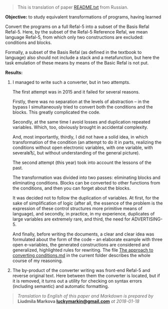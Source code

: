 > This is translation of paper [README.txt](README.txt) from Russian.

**Objective:** to study equivalent transformations of programs, having learned

Convert the programs on a full Refal-5 into a subset of the Basis Refal
Refal-5. Here, by the subset of the Refal-5 Reference Refal, we mean language
Refal-5, from which only two constructions are excluded: conditions and blocks.

Formally, a subset of the Basis Refal (as defined in the textbook to language)
also should not include a stack and a metafunction, but here the task
emulation of these means by means of the Basic Refal is not put.

**Results:**

1. I managed to write such a converter, but in two attempts.

   The first attempt was in 2015 and it failed for several reasons.

   Firstly, there was no separation at the levels of abstraction – in the
   bypass I simultaneously tried to convert both the conditions and the blocks.
   This greatly complicated the code.

   Secondly, at the same time I avoid losses and duplication repeated
   variables. Which, too, obviously brought in accidental complexity.

   And, most importantly, thirdly, I did not have a solid idea, in which
   transformation of the condition (an attempt to do it in parts, realizing the
   conditions without open electronic variables, with one variable, with
   severalвЂ¦, but without understanding of the general picture).

   The second attempt (this year) took into account the lessons of the past.

   The transformation was divided into two passes: eliminating blocks and
   eliminating conditions. Blocks can be converted to other functions from the
   conditions, and then you can forget about the blocks.

   It was decided not to follow the duplication of variables. At first, for the
   sake of simplification of logic (after all, the essence of the problem is
   the expression of these control structures more primitive means of
   language), and secondly, in practice, in my experience, duplicates of large
   variables are extremely rare, and third, the need for ADVERTISING-5.

   And finally, before writing the documents, a clear and clear idea was
   formulated about the form of the code – an elaborate example with three open
   e-variables, the generated constructions are considered and generalized,
   highlighted rules for rewriting. The file [The approach to converting
   conditions.md][1] in the current folder describes the whole course of my
   reasoning.

2. The by-product of the converter writing was front-end Refal-5 and reverse
   original text. Here between them the converter is located, but if it is
   removed, it turns out a utility for checking on syntax errors (including
   semantic) and automatic formatting.

> _Translation to English of this paper and Markdown is prepared by_
> **Liudmila Markova <luckymarkin@gmail.com>** _at 2018-01-18_

[1]: Approach%20to%20conditions%20transformation.en.md

